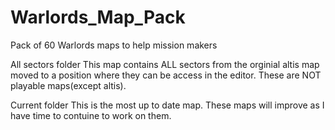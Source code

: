 # Warlords_Map_Pack
 Pack of 60 Warlords maps to help mission makers 

All sectors folder
  This map contains ALL sectors from the orginial altis map moved to a position where they can be access in the editor. These are NOT playable maps(except altis).

Current folder
  This is the most up to date map. These maps will improve as I have time to contuine to work on them. 
